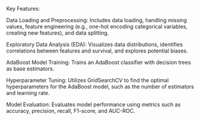 Key Features:

Data Loading and Preprocessing: Includes data loading, handling missing values, feature engineering (e.g., one-hot encoding categorical variables, creating new features), and data splitting.

Exploratory Data Analysis (EDA): Visualizes data distributions, identifies correlations between features and survival, and explores potential biases.

AdaBoost Model Training: Trains an AdaBoost classifier with decision trees as base estimators.

Hyperparameter Tuning: Utilizes GridSearchCV to find the optimal hyperparameters for the AdaBoost model, such as the number of estimators and learning rate.

Model Evaluation: Evaluates model performance using metrics such as accuracy, precision, recall, F1-score, and AUC-ROC.

